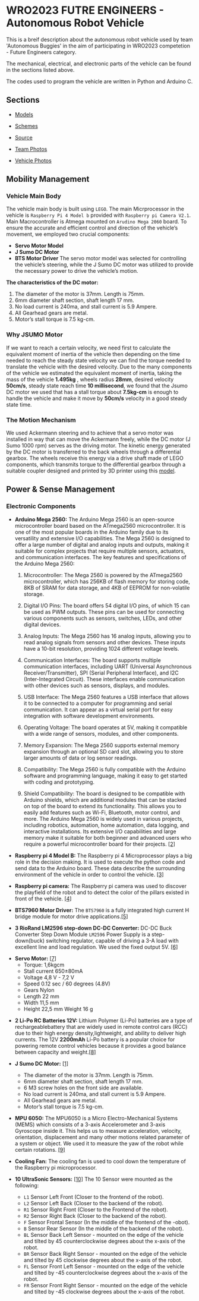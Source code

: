 
# WRO2023 FUTRE ENGINEERS - Autonomous Robot Vehicle

This is a breif description about the autonomous robot vehicle used by team 'Autonomous Buggies' in the aim of participating in WRO2023 competetion - Future Engineers category. 
 

The mechanical, electrical, and electronic parts of the vehicle can be found in the sections listed above.

The codes used to program the vehicle are written in Python and Arduino C.
## Sections

 - [Models](#)
 - [Schemes](#)
 - [Source](#)

- [Team Photos](#)
- [Vehicle Photos](#)


## Mobility Management
### Vehicle Main Body
The vehicle main body is built using `LEGO`.
The main Micrprocessor in the vehicle is `Raspberry Pi 4 Model b` provided with `Raspberry pi Camera V2.1`.
Main Macrocontroller is Atmega mounted on `Arudino Mega 2060` board.
To ensure the accurate and efficient control and direction of the vehicle’s movement, we employed two crucial components:
- **Servo Motor Model**
- **J Sumo DC Motor**
- **BTS Motor Driver**
The servo motor model was selected for controlling the vehicle’s steering, while the J Sumo DC motor was utilized to provide the necessary power to drive the vehicle’s motion. 

**The characteristics of the DC motor:**
1. The diameter of the motor is 37mm. Length is 75mm.
2. 6mm diameter shaft section, shaft length 17 mm.
3. No load current is 240ma, and stall current is 5.9 Ampere.
4. All Gearhead gears are metal.
5. Motor’s stall torque is 7.5 kg-cm.
### Why JSUMO Motor
If we want to reach a certain velocity, we need first to calculate the equivalent moment of inertia of the vehicle then depending on the time needed to reach the steady state velocity we can find the torque needed to translate the vehicle with the desired velocity. Due to the many components of the vehicle we estimated the equivalent moment of inertia, taking the mass of the vehicle **1.495kg** , wheels radius **28mm**, desired velocity **50cm/s**, steady state reach time **10 millisecond**, we found that the Jsumo DC motor we used that has a stall torque about **7.5kg-cm** is enough to handle the vehicle and make it move by **50cm/s** velocity in a good steady state time.

### The Motion Mechanism 
We used Ackermann steering and to achieve that a servo motor was installed in way that can move the Ackermann freely, while the DC motor (J Sumo 1000 rpm) serves as the driving motor. The kinetic energy generated by the DC motor is transferred to the back wheels through a differential gearbox. The wheels receive this energy via a drive shaft made of LEGO components, which transmits torque to the differential gearbox through a suitable coupler designed and printed by 3D printer using this [model](https://github.com/jaafarmayya/AutonomousBuggies-Team/blob/main/models/Coupler.jpg).

## Power & Sense Management
### Electronic Components
- **Arduino Mega 2560:** The Arduino Mega 2560 is an open-source microcontroller board based on the ATmega2560 microcontroller. It is one of the most popular boards in the Arduino family due to its versatility and extensive I/O capabilities. The Mega 2560 is designed to offer a large number of digital and analog inputs and outputs, making it suitable for complex projects that require multiple sensors, actuators, and communication interfaces. The key features and specifications of the Arduino Mega 2560:

   1. Microcontroller: The Mega 2560 is powered by the ATmega2560 microcontroller, which has 256KB of flash memory for storing code, 8KB of SRAM for data storage, and 4KB of EEPROM for non-volatile storage.

   2. Digital I/O Pins: The board offers 54 digital I/O pins, of which 15 can be used as PWM outputs. These pins can be used for connecting various components such as sensors, switches, LEDs, and other digital devices.

   3. Analog Inputs: The Mega 2560 has 16 analog inputs, allowing you to read analog signals from sensors and other devices. These inputs have a 10-bit resolution, providing 1024 different voltage levels.

   4. Communication Interfaces: The board supports multiple communication interfaces, including UART (Universal Asynchronous Receiver/Transmitter), SPI (Serial Peripheral Interface), and I2C (Inter-Integrated Circuit). These interfaces enable communication with other devices such as sensors, displays, and modules.

   5. USB Interface: The Mega 2560 features a USB interface that allows it to be connected to a computer for programming and serial communication. It can appear as a virtual serial port for easy integration with software development environments.

   6. Operating Voltage: The board operates at 5V, making it compatible with a wide range of sensors, modules, and other components.

   7. Memory Expansion: The Mega 2560 supports external memory expansion through an optional SD card slot, allowing you to store larger amounts of data or log sensor readings.

   8. Compatibility: The Mega 2560 is fully compatible with the Arduino software and programming language, making it easy to get started with coding and prototyping.

   9. Shield Compatibility: The board is designed to be compatible with Arduino shields, which are additional modules that can be stacked on top of the board to extend its functionality. This allows you to easily add features such as Wi-Fi, Bluetooth, motor control, and more. 
   The Arduino Mega 2560 is widely used in various projects, including robotics, automation, home automation, data logging, and interactive installations. Its extensive I/O capabilities and large memory make it suitable for both beginner and advanced users who require a powerful microcontroller board for their projects. [[2]]() 
- **Raspberry pi 4 Model B:** The Raspberry pi 4 Microprocessor plays a big role in the decision making. It is used to execute the python code and send data to the Arduino board. These data describe the surrounding environment of the vehicle in order to control the vehicle. [[3]]()
- **Raspberry pi camera:** The Raspberry pi camera was used to discover the playfield of the robot and to detect the color of the pillars existed in front of the vehicle. [[4]]()
- **BTS7960 Motor Driver:** The `BTS7960` is a fully integrated high current H bridge module for motor drive applications.[[5]]()
- **3 RioRand LM2596 step-down DC-DC Converter:** DC-DC Buck Converter Step Down Module `LM2596` Power Supply is a step-down(buck) switching regulator, capable of driving a 3-A load with excellent line and load regulation. We used the fixed output 5V. [ [6]]()
* **Servo Motor:** [[7]]()
  + Torque: 1,6kgcm
  + Stall current 650±80mA
  + Voltage 4,8 V - 7,2 V
  + Speed 0.12 sec / 60 degrees (4.8V)
  + Gears Nylon
  + Length 22 mm
  + Width 11,5 mm
  + Height 22,5 mm Weight 16 g 
- **2 Li-Po RC Batteries 12V:**  Lithium Polymer (Li-Po) batteries are a type of rechargeablebattery that are widely used in remote control cars (RCC) due to their high energy density,lightweight, and ability to deliver high currents. The 12V **2200mAh** Li-Po battery is a popular choice for powering remote control vehicles because it provides a good balance between capacity and weight.[[8]]()
- **J Sumo DC Motor:** [[1]]()
  - The diameter of the motor is 37mm. Length is 75mm.
  - 6mm diameter shaft section, shaft length 17 mm.
  - 6 M3 screw holes on the front side are available.
  - No load current is 240ma, and stall current is 5.9 Ampere.
  - All Gearhead gears are metal.
  - Motor’s stall torque is 7.5 kg-cm.

- **MPU 6050:**  The MPU6050 is a Micro Electro-Mechanical Systems (MEMS) which consists of a 3-axis Accelerometer and 3-axis Gyroscope inside it. This helps us to measure acceleration, velocity, orientation, displacement and many other motions related parameter of a system or object. We used it to measure the yaw of the robot while certain rotations. [[9]]()
- **Cooling Fan:** The cooling fan is used to cool down the temperature of the Raspberry pi microprocessor.
- **10 UltraSonic Sensors:** [[10]]() The 10 Sensor were mounted as the following:
  - `L1` Sensor Left Front (Closer to the frontend of the robot).
  - `L2` Sensor Left Back (Closer to the backend of the robot).
  - `R1` Sensor Right Front (Closer to the Frontend of the robot).
  - `R2` Sensor Right Back (Closer to the backend of the robot).
  - `F` Sensor Frontal Sensor (In the middle of the frontend of the -obot).
  - `B` Sensor Rear Sensor (In the middle of the backend of the robot).
  - `BL` Sensor Back Left Sensor - mounted on the edge of the vehicle and tilted by 45 counterclockwise degrees about the x-axis of the robot.
  - `BR` Sensor Back Right Sensor - mounted on the edge of the vehicle and tilted by 45 clockwise degrees about the x-axis of the robot.
  - `FL` Sensor Front Left Sensor - mounted on the edge of the vehicle and tilted by -45 counterclockwise degrees about the x-axis of the robot.
  - `FR` Sensor Front Right Sensor - mounted on the edge of the vehicle and tilted by -45 clockwise degrees about the x-axis of the robot.




